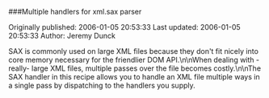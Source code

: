 ###Multiple handlers for xml.sax parser

Originally published: 2006-01-05 20:53:33
Last updated: 2006-01-05 20:53:33
Author: Jeremy Dunck

SAX is commonly used on large XML files because they don't fit nicely into core memory necessary for the friendlier DOM API.\n\nWhen dealing with -really- large XML files, multiple passes over the file becomes costly.\n\nThe SAX handler in this recipe allows you to handle an XML file multiple ways in a single pass by dispatching to the handlers you supply.